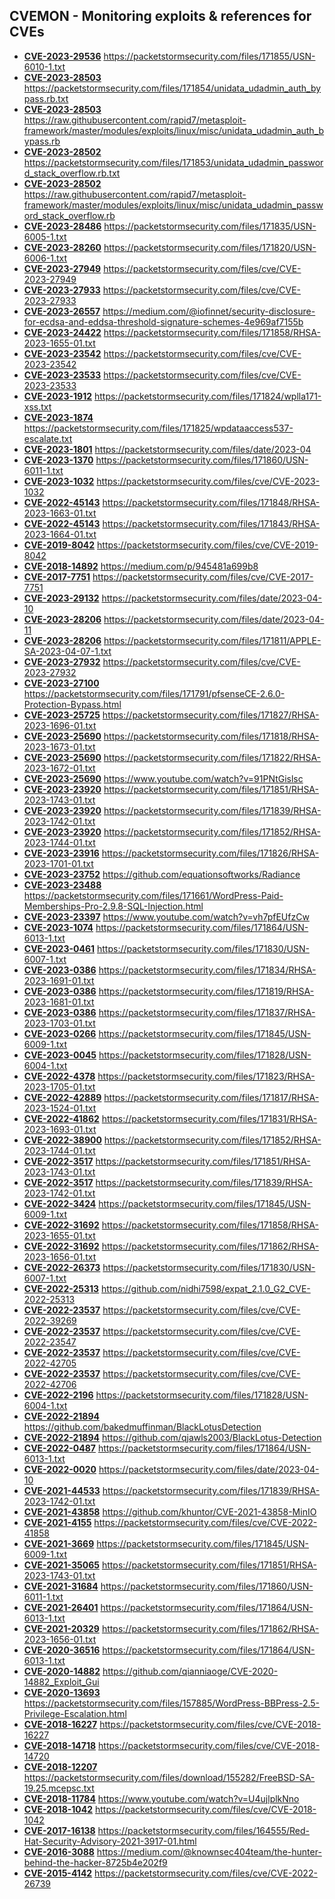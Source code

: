 ## CVEMON - Monitoring exploits & references for CVEs
- **[CVE-2023-29536](https://in.scanfactory.io/cvemon/CVE-2023-29536.html)** https://packetstormsecurity.com/files/171855/USN-6010-1.txt
- **[CVE-2023-28503](https://in.scanfactory.io/cvemon/CVE-2023-28503.html)** https://packetstormsecurity.com/files/171854/unidata_udadmin_auth_bypass.rb.txt
- **[CVE-2023-28503](https://in.scanfactory.io/cvemon/CVE-2023-28503.html)** https://raw.githubusercontent.com/rapid7/metasploit-framework/master/modules/exploits/linux/misc/unidata_udadmin_auth_bypass.rb
- **[CVE-2023-28502](https://in.scanfactory.io/cvemon/CVE-2023-28502.html)** https://packetstormsecurity.com/files/171853/unidata_udadmin_password_stack_overflow.rb.txt
- **[CVE-2023-28502](https://in.scanfactory.io/cvemon/CVE-2023-28502.html)** https://raw.githubusercontent.com/rapid7/metasploit-framework/master/modules/exploits/linux/misc/unidata_udadmin_password_stack_overflow.rb
- **[CVE-2023-28486](https://in.scanfactory.io/cvemon/CVE-2023-28486.html)** https://packetstormsecurity.com/files/171835/USN-6005-1.txt
- **[CVE-2023-28260](https://in.scanfactory.io/cvemon/CVE-2023-28260.html)** https://packetstormsecurity.com/files/171820/USN-6006-1.txt
- **[CVE-2023-27949](https://in.scanfactory.io/cvemon/CVE-2023-27949.html)** https://packetstormsecurity.com/files/cve/CVE-2023-27949
- **[CVE-2023-27933](https://in.scanfactory.io/cvemon/CVE-2023-27933.html)** https://packetstormsecurity.com/files/cve/CVE-2023-27933
- **[CVE-2023-26557](https://in.scanfactory.io/cvemon/CVE-2023-26557.html)** https://medium.com/@iofinnet/security-disclosure-for-ecdsa-and-eddsa-threshold-signature-schemes-4e969af7155b
- **[CVE-2023-24422](https://in.scanfactory.io/cvemon/CVE-2023-24422.html)** https://packetstormsecurity.com/files/171858/RHSA-2023-1655-01.txt
- **[CVE-2023-23542](https://in.scanfactory.io/cvemon/CVE-2023-23542.html)** https://packetstormsecurity.com/files/cve/CVE-2023-23542
- **[CVE-2023-23533](https://in.scanfactory.io/cvemon/CVE-2023-23533.html)** https://packetstormsecurity.com/files/cve/CVE-2023-23533
- **[CVE-2023-1912](https://in.scanfactory.io/cvemon/CVE-2023-1912.html)** https://packetstormsecurity.com/files/171824/wplla171-xss.txt
- **[CVE-2023-1874](https://in.scanfactory.io/cvemon/CVE-2023-1874.html)** https://packetstormsecurity.com/files/171825/wpdataaccess537-escalate.txt
- **[CVE-2023-1801](https://in.scanfactory.io/cvemon/CVE-2023-1801.html)** https://packetstormsecurity.com/files/date/2023-04
- **[CVE-2023-1370](https://in.scanfactory.io/cvemon/CVE-2023-1370.html)** https://packetstormsecurity.com/files/171860/USN-6011-1.txt
- **[CVE-2023-1032](https://in.scanfactory.io/cvemon/CVE-2023-1032.html)** https://packetstormsecurity.com/files/cve/CVE-2023-1032
- **[CVE-2022-45143](https://in.scanfactory.io/cvemon/CVE-2022-45143.html)** https://packetstormsecurity.com/files/171848/RHSA-2023-1663-01.txt
- **[CVE-2022-45143](https://in.scanfactory.io/cvemon/CVE-2022-45143.html)** https://packetstormsecurity.com/files/171843/RHSA-2023-1664-01.txt
- **[CVE-2019-8042](https://in.scanfactory.io/cvemon/CVE-2019-8042.html)** https://packetstormsecurity.com/files/cve/CVE-2019-8042
- **[CVE-2018-14892](https://in.scanfactory.io/cvemon/CVE-2018-14892.html)** https://medium.com/p/945481a699b8
- **[CVE-2017-7751](https://in.scanfactory.io/cvemon/CVE-2017-7751.html)** https://packetstormsecurity.com/files/cve/CVE-2017-7751
- **[CVE-2023-29132](https://in.scanfactory.io/cvemon/CVE-2023-29132.html)** https://packetstormsecurity.com/files/date/2023-04-10
- **[CVE-2023-28206](https://in.scanfactory.io/cvemon/CVE-2023-28206.html)** https://packetstormsecurity.com/files/date/2023-04-11
- **[CVE-2023-28206](https://in.scanfactory.io/cvemon/CVE-2023-28206.html)** https://packetstormsecurity.com/files/171811/APPLE-SA-2023-04-07-1.txt
- **[CVE-2023-27932](https://in.scanfactory.io/cvemon/CVE-2023-27932.html)** https://packetstormsecurity.com/files/cve/CVE-2023-27932
- **[CVE-2023-27100](https://in.scanfactory.io/cvemon/CVE-2023-27100.html)** https://packetstormsecurity.com/files/171791/pfsenseCE-2.6.0-Protection-Bypass.html
- **[CVE-2023-25725](https://in.scanfactory.io/cvemon/CVE-2023-25725.html)** https://packetstormsecurity.com/files/171827/RHSA-2023-1696-01.txt
- **[CVE-2023-25690](https://in.scanfactory.io/cvemon/CVE-2023-25690.html)** https://packetstormsecurity.com/files/171818/RHSA-2023-1673-01.txt
- **[CVE-2023-25690](https://in.scanfactory.io/cvemon/CVE-2023-25690.html)** https://packetstormsecurity.com/files/171822/RHSA-2023-1672-01.txt
- **[CVE-2023-25690](https://in.scanfactory.io/cvemon/CVE-2023-25690.html)** https://www.youtube.com/watch?v=91PNtGislsc
- **[CVE-2023-23920](https://in.scanfactory.io/cvemon/CVE-2023-23920.html)** https://packetstormsecurity.com/files/171851/RHSA-2023-1743-01.txt
- **[CVE-2023-23920](https://in.scanfactory.io/cvemon/CVE-2023-23920.html)** https://packetstormsecurity.com/files/171839/RHSA-2023-1742-01.txt
- **[CVE-2023-23920](https://in.scanfactory.io/cvemon/CVE-2023-23920.html)** https://packetstormsecurity.com/files/171852/RHSA-2023-1744-01.txt
- **[CVE-2023-23916](https://in.scanfactory.io/cvemon/CVE-2023-23916.html)** https://packetstormsecurity.com/files/171826/RHSA-2023-1701-01.txt
- **[CVE-2023-23752](https://in.scanfactory.io/cvemon/CVE-2023-23752.html)** https://github.com/equationsoftworks/Radiance
- **[CVE-2023-23488](https://in.scanfactory.io/cvemon/CVE-2023-23488.html)** https://packetstormsecurity.com/files/171661/WordPress-Paid-Memberships-Pro-2.9.8-SQL-Injection.html
- **[CVE-2023-23397](https://in.scanfactory.io/cvemon/CVE-2023-23397.html)** https://www.youtube.com/watch?v=vh7pfEUfzCw
- **[CVE-2023-1074](https://in.scanfactory.io/cvemon/CVE-2023-1074.html)** https://packetstormsecurity.com/files/171864/USN-6013-1.txt
- **[CVE-2023-0461](https://in.scanfactory.io/cvemon/CVE-2023-0461.html)** https://packetstormsecurity.com/files/171830/USN-6007-1.txt
- **[CVE-2023-0386](https://in.scanfactory.io/cvemon/CVE-2023-0386.html)** https://packetstormsecurity.com/files/171834/RHSA-2023-1691-01.txt
- **[CVE-2023-0386](https://in.scanfactory.io/cvemon/CVE-2023-0386.html)** https://packetstormsecurity.com/files/171819/RHSA-2023-1681-01.txt
- **[CVE-2023-0386](https://in.scanfactory.io/cvemon/CVE-2023-0386.html)** https://packetstormsecurity.com/files/171837/RHSA-2023-1703-01.txt
- **[CVE-2023-0266](https://in.scanfactory.io/cvemon/CVE-2023-0266.html)** https://packetstormsecurity.com/files/171845/USN-6009-1.txt
- **[CVE-2023-0045](https://in.scanfactory.io/cvemon/CVE-2023-0045.html)** https://packetstormsecurity.com/files/171828/USN-6004-1.txt
- **[CVE-2022-4378](https://in.scanfactory.io/cvemon/CVE-2022-4378.html)** https://packetstormsecurity.com/files/171823/RHSA-2023-1705-01.txt
- **[CVE-2022-42889](https://in.scanfactory.io/cvemon/CVE-2022-42889.html)** https://packetstormsecurity.com/files/171817/RHSA-2023-1524-01.txt
- **[CVE-2022-41862](https://in.scanfactory.io/cvemon/CVE-2022-41862.html)** https://packetstormsecurity.com/files/171831/RHSA-2023-1693-01.txt
- **[CVE-2022-38900](https://in.scanfactory.io/cvemon/CVE-2022-38900.html)** https://packetstormsecurity.com/files/171852/RHSA-2023-1744-01.txt
- **[CVE-2022-3517](https://in.scanfactory.io/cvemon/CVE-2022-3517.html)** https://packetstormsecurity.com/files/171851/RHSA-2023-1743-01.txt
- **[CVE-2022-3517](https://in.scanfactory.io/cvemon/CVE-2022-3517.html)** https://packetstormsecurity.com/files/171839/RHSA-2023-1742-01.txt
- **[CVE-2022-3424](https://in.scanfactory.io/cvemon/CVE-2022-3424.html)** https://packetstormsecurity.com/files/171845/USN-6009-1.txt
- **[CVE-2022-31692](https://in.scanfactory.io/cvemon/CVE-2022-31692.html)** https://packetstormsecurity.com/files/171858/RHSA-2023-1655-01.txt
- **[CVE-2022-31692](https://in.scanfactory.io/cvemon/CVE-2022-31692.html)** https://packetstormsecurity.com/files/171862/RHSA-2023-1656-01.txt
- **[CVE-2022-26373](https://in.scanfactory.io/cvemon/CVE-2022-26373.html)** https://packetstormsecurity.com/files/171830/USN-6007-1.txt
- **[CVE-2022-25313](https://in.scanfactory.io/cvemon/CVE-2022-25313.html)** https://github.com/nidhi7598/expat_2.1.0_G2_CVE-2022-25313
- **[CVE-2022-23537](https://in.scanfactory.io/cvemon/CVE-2022-23537.html)** https://packetstormsecurity.com/files/cve/CVE-2022-39269
- **[CVE-2022-23537](https://in.scanfactory.io/cvemon/CVE-2022-23537.html)** https://packetstormsecurity.com/files/cve/CVE-2022-23547
- **[CVE-2022-23537](https://in.scanfactory.io/cvemon/CVE-2022-23537.html)** https://packetstormsecurity.com/files/cve/CVE-2022-42705
- **[CVE-2022-23537](https://in.scanfactory.io/cvemon/CVE-2022-23537.html)** https://packetstormsecurity.com/files/cve/CVE-2022-42706
- **[CVE-2022-2196](https://in.scanfactory.io/cvemon/CVE-2022-2196.html)** https://packetstormsecurity.com/files/171828/USN-6004-1.txt
- **[CVE-2022-21894](https://in.scanfactory.io/cvemon/CVE-2022-21894.html)** https://github.com/bakedmuffinman/BlackLotusDetection
- **[CVE-2022-21894](https://in.scanfactory.io/cvemon/CVE-2022-21894.html)** https://github.com/qjawls2003/BlackLotus-Detection
- **[CVE-2022-0487](https://in.scanfactory.io/cvemon/CVE-2022-0487.html)** https://packetstormsecurity.com/files/171864/USN-6013-1.txt
- **[CVE-2022-0020](https://in.scanfactory.io/cvemon/CVE-2022-0020.html)** https://packetstormsecurity.com/files/date/2023-04-10
- **[CVE-2021-44533](https://in.scanfactory.io/cvemon/CVE-2021-44533.html)** https://packetstormsecurity.com/files/171839/RHSA-2023-1742-01.txt
- **[CVE-2021-43858](https://in.scanfactory.io/cvemon/CVE-2021-43858.html)** https://github.com/khuntor/CVE-2021-43858-MinIO
- **[CVE-2021-4155](https://in.scanfactory.io/cvemon/CVE-2021-4155.html)** https://packetstormsecurity.com/files/cve/CVE-2022-41858
- **[CVE-2021-3669](https://in.scanfactory.io/cvemon/CVE-2021-3669.html)** https://packetstormsecurity.com/files/171845/USN-6009-1.txt
- **[CVE-2021-35065](https://in.scanfactory.io/cvemon/CVE-2021-35065.html)** https://packetstormsecurity.com/files/171851/RHSA-2023-1743-01.txt
- **[CVE-2021-31684](https://in.scanfactory.io/cvemon/CVE-2021-31684.html)** https://packetstormsecurity.com/files/171860/USN-6011-1.txt
- **[CVE-2021-26401](https://in.scanfactory.io/cvemon/CVE-2021-26401.html)** https://packetstormsecurity.com/files/171864/USN-6013-1.txt
- **[CVE-2021-20329](https://in.scanfactory.io/cvemon/CVE-2021-20329.html)** https://packetstormsecurity.com/files/171862/RHSA-2023-1656-01.txt
- **[CVE-2020-36516](https://in.scanfactory.io/cvemon/CVE-2020-36516.html)** https://packetstormsecurity.com/files/171864/USN-6013-1.txt
- **[CVE-2020-14882](https://in.scanfactory.io/cvemon/CVE-2020-14882.html)** https://github.com/qianniaoge/CVE-2020-14882_Exploit_Gui
- **[CVE-2020-13693](https://in.scanfactory.io/cvemon/CVE-2020-13693.html)** https://packetstormsecurity.com/files/157885/WordPress-BBPress-2.5-Privilege-Escalation.html
- **[CVE-2018-16227](https://in.scanfactory.io/cvemon/CVE-2018-16227.html)** https://packetstormsecurity.com/files/cve/CVE-2018-16227
- **[CVE-2018-14718](https://in.scanfactory.io/cvemon/CVE-2018-14718.html)** https://packetstormsecurity.com/files/cve/CVE-2018-14720
- **[CVE-2018-12207](https://in.scanfactory.io/cvemon/CVE-2018-12207.html)** https://packetstormsecurity.com/files/download/155282/FreeBSD-SA-19.25.mcepsc.txt
- **[CVE-2018-11784](https://in.scanfactory.io/cvemon/CVE-2018-11784.html)** https://www.youtube.com/watch?v=U4ujlplkNno
- **[CVE-2018-1042](https://in.scanfactory.io/cvemon/CVE-2018-1042.html)** https://packetstormsecurity.com/files/cve/CVE-2018-1042
- **[CVE-2017-16138](https://in.scanfactory.io/cvemon/CVE-2017-16138.html)** https://packetstormsecurity.com/files/164555/Red-Hat-Security-Advisory-2021-3917-01.html
- **[CVE-2016-3088](https://in.scanfactory.io/cvemon/CVE-2016-3088.html)** https://medium.com/@knownsec404team/the-hunter-behind-the-hacker-8725b4e202f9
- **[CVE-2015-4142](https://in.scanfactory.io/cvemon/CVE-2015-4142.html)** https://packetstormsecurity.com/files/cve/CVE-2022-26739
